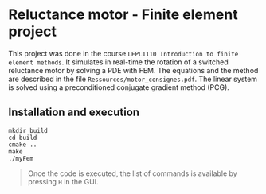 # Reluctance motor - Finite element project

This project was done in the course `LEPL1110 Introduction to finite element methods`. It simulates in real-time the rotation of a switched reluctance motor by solving a PDE with FEM. The equations and the method are described in the file `Ressources/motor_consignes.pdf`. The linear system is solved using a preconditioned conjugate gradient method (PCG).

## Installation and execution
```
mkdir build
cd build
cmake ..
make
./myFem
```

> Once the code is executed, the list of commands is available by pressing `H` in the GUI.
